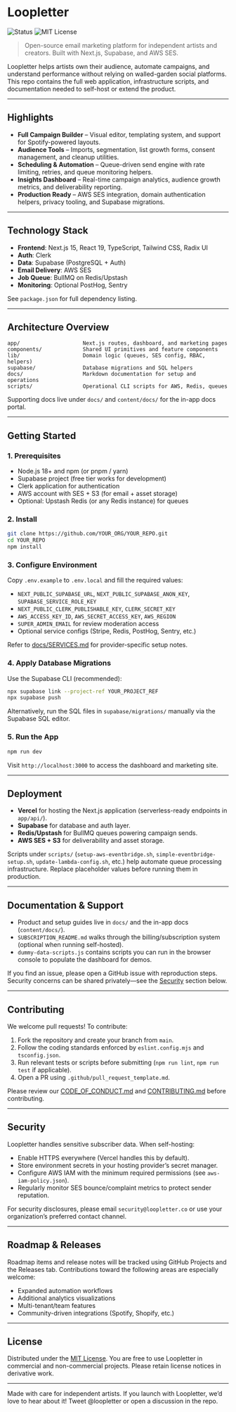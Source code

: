 # Loopletter

![Status](https://img.shields.io/badge/status-preview-blue.svg) ![MIT License](https://img.shields.io/badge/license-MIT-green.svg)

> Open-source email marketing platform for independent artists and creators. Built with Next.js, Supabase, and AWS SES.

Loopletter helps artists own their audience, automate campaigns, and understand performance without relying on walled-garden social platforms. This repo contains the full web application, infrastructure scripts, and documentation needed to self-host or extend the product.

---

## Highlights

- **Full Campaign Builder** – Visual editor, templating system, and support for Spotify-powered layouts.
- **Audience Tools** – Imports, segmentation, list growth forms, consent management, and cleanup utilities.
- **Scheduling & Automation** – Queue-driven send engine with rate limiting, retries, and queue monitoring helpers.
- **Insights Dashboard** – Real-time campaign analytics, audience growth metrics, and deliverability reporting.
- **Production Ready** – AWS SES integration, domain authentication helpers, privacy tooling, and Supabase migrations.

---

## Technology Stack

- **Frontend**: Next.js 15, React 19, TypeScript, Tailwind CSS, Radix UI
- **Auth**: Clerk
- **Data**: Supabase (PostgreSQL + Auth)
- **Email Delivery**: AWS SES
- **Job Queue**: BullMQ on Redis/Upstash
- **Monitoring**: Optional PostHog, Sentry

See `package.json` for full dependency listing.

---

## Architecture Overview

```
app/                    Next.js routes, dashboard, and marketing pages
components/             Shared UI primitives and feature components
lib/                    Domain logic (queues, SES config, RBAC, helpers)
supabase/               Database migrations and SQL helpers
docs/                   Markdown documentation for setup and operations
scripts/                Operational CLI scripts for AWS, Redis, queues
```

Supporting docs live under `docs/` and `content/docs/` for the in-app docs portal.

---

## Getting Started

### 1. Prerequisites

- Node.js 18+ and npm (or pnpm / yarn)
- Supabase project (free tier works for development)
- Clerk application for authentication
- AWS account with SES + S3 (for email + asset storage)
- Optional: Upstash Redis (or any Redis instance) for queues

### 2. Install

```bash
git clone https://github.com/YOUR_ORG/YOUR_REPO.git
cd YOUR_REPO
npm install
```

### 3. Configure Environment

Copy `.env.example` to `.env.local` and fill the required values:

- `NEXT_PUBLIC_SUPABASE_URL`, `NEXT_PUBLIC_SUPABASE_ANON_KEY`, `SUPABASE_SERVICE_ROLE_KEY`
- `NEXT_PUBLIC_CLERK_PUBLISHABLE_KEY`, `CLERK_SECRET_KEY`
- `AWS_ACCESS_KEY_ID`, `AWS_SECRET_ACCESS_KEY`, `AWS_REGION`
- `SUPER_ADMIN_EMAIL` for review moderation access
- Optional service configs (Stripe, Redis, PostHog, Sentry, etc.)

Refer to [docs/SERVICES.md](docs/SERVICES.md) for provider-specific setup notes.

### 4. Apply Database Migrations

Use the Supabase CLI (recommended):

```bash
npx supabase link --project-ref YOUR_PROJECT_REF
npx supabase push
```

Alternatively, run the SQL files in `supabase/migrations/` manually via the Supabase SQL editor.

### 5. Run the App

```bash
npm run dev
```

Visit `http://localhost:3000` to access the dashboard and marketing site.

---

## Deployment

- **Vercel** for hosting the Next.js application (serverless-ready endpoints in `app/api/`).
- **Supabase** for database and auth layer.
- **Redis/Upstash** for BullMQ queues powering campaign sends.
- **AWS SES + S3** for deliverability and asset storage.

Scripts under `scripts/` (`setup-aws-eventbridge.sh`, `simple-eventbridge-setup.sh`, `update-lambda-config.sh`, etc.) help automate queue processing infrastructure. Replace placeholder values before running them in production.

---

## Documentation & Support

- Product and setup guides live in `docs/` and the in-app docs (`content/docs/`).
- `SUBSCRIPTION_README.md` walks through the billing/subscription system (optional when running self-hosted).
- `dummy-data-scripts.js` contains scripts you can run in the browser console to populate the dashboard for demos.

If you find an issue, please open a GitHub issue with reproduction steps. Security concerns can be shared privately—see the [Security](#security) section below.

---

## Contributing

We welcome pull requests! To contribute:

1. Fork the repository and create your branch from `main`.
2. Follow the coding standards enforced by `eslint.config.mjs` and `tsconfig.json`.
3. Run relevant tests or scripts before submitting (`npm run lint`, `npm run test` if applicable).
4. Open a PR using `.github/pull_request_template.md`.

Please review our [CODE_OF_CONDUCT.md](CODE_OF_CONDUCT.md) and [CONTRIBUTING.md](CONTRIBUTING.md) before contributing.

---

## Security

Loopletter handles sensitive subscriber data. When self-hosting:

- Enable HTTPS everywhere (Vercel handles this by default).
- Store environment secrets in your hosting provider’s secret manager.
- Configure AWS IAM with the minimum required permissions (see `aws-iam-policy.json`).
- Regularly monitor SES bounce/complaint metrics to protect sender reputation.

For security disclosures, please email `security@loopletter.co` or use your organization’s preferred contact channel.

---

## Roadmap & Releases

Roadmap items and release notes will be tracked using GitHub Projects and the Releases tab. Contributions toward the following areas are especially welcome:

- Expanded automation workflows
- Additional analytics visualizations
- Multi-tenant/team features
- Community-driven integrations (Spotify, Shopify, etc.)

---

## License

Distributed under the [MIT License](LICENSE). You are free to use Loopletter in commercial and non-commercial projects. Please retain license notices in derivative work.

---

Made with care for independent artists. If you launch with Loopletter, we’d love to hear about it! Tweet @loopletter or open a discussion in the repo.
